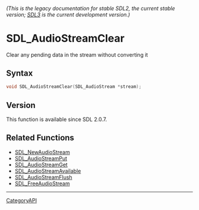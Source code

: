 ###### (This is the legacy documentation for stable SDL2, the current stable version; [SDL3](https://wiki.libsdl.org/SDL3/) is the current development version.)
# SDL_AudioStreamClear

Clear any pending data in the stream without converting it

## Syntax

```c
void SDL_AudioStreamClear(SDL_AudioStream *stream);

```

## Version

This function is available since SDL 2.0.7.

## Related Functions

* [SDL_NewAudioStream](SDL_NewAudioStream.md)
* [SDL_AudioStreamPut](SDL_AudioStreamPut.md)
* [SDL_AudioStreamGet](SDL_AudioStreamGet.md)
* [SDL_AudioStreamAvailable](SDL_AudioStreamAvailable.md)
* [SDL_AudioStreamFlush](SDL_AudioStreamFlush.md)
* [SDL_FreeAudioStream](SDL_FreeAudioStream.md)

----
[CategoryAPI](CategoryAPI.md)
